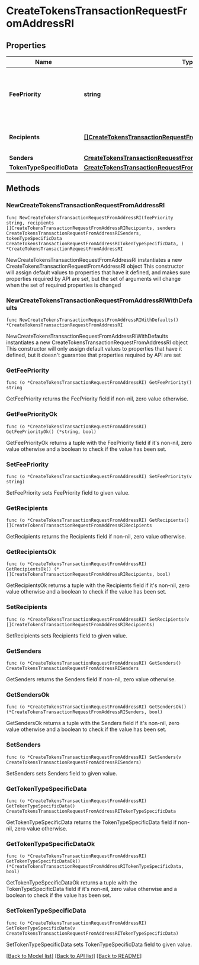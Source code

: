 # CreateTokensTransactionRequestFromAddressRI

## Properties

Name | Type | Description | Notes
------------ | ------------- | ------------- | -------------
**FeePriority** | **string** | Represents the fee priority of the automation, whether it is \&quot;slow\&quot;, \&quot;standard\&quot; or \&quot;fast\&quot;. | 
**Recipients** | [**[]CreateTokensTransactionRequestFromAddressRIRecipients**](CreateTokensTransactionRequestFromAddressRIRecipients.md) | Defines the destination for the transaction, i.e. the recipient(s). | 
**Senders** | [**CreateTokensTransactionRequestFromAddressRISenders**](CreateTokensTransactionRequestFromAddressRISenders.md) |  | 
**TokenTypeSpecificData** | [**CreateTokensTransactionRequestFromAddressRITokenTypeSpecificData**](CreateTokensTransactionRequestFromAddressRITokenTypeSpecificData.md) |  | 

## Methods

### NewCreateTokensTransactionRequestFromAddressRI

`func NewCreateTokensTransactionRequestFromAddressRI(feePriority string, recipients []CreateTokensTransactionRequestFromAddressRIRecipients, senders CreateTokensTransactionRequestFromAddressRISenders, tokenTypeSpecificData CreateTokensTransactionRequestFromAddressRITokenTypeSpecificData, ) *CreateTokensTransactionRequestFromAddressRI`

NewCreateTokensTransactionRequestFromAddressRI instantiates a new CreateTokensTransactionRequestFromAddressRI object
This constructor will assign default values to properties that have it defined,
and makes sure properties required by API are set, but the set of arguments
will change when the set of required properties is changed

### NewCreateTokensTransactionRequestFromAddressRIWithDefaults

`func NewCreateTokensTransactionRequestFromAddressRIWithDefaults() *CreateTokensTransactionRequestFromAddressRI`

NewCreateTokensTransactionRequestFromAddressRIWithDefaults instantiates a new CreateTokensTransactionRequestFromAddressRI object
This constructor will only assign default values to properties that have it defined,
but it doesn't guarantee that properties required by API are set

### GetFeePriority

`func (o *CreateTokensTransactionRequestFromAddressRI) GetFeePriority() string`

GetFeePriority returns the FeePriority field if non-nil, zero value otherwise.

### GetFeePriorityOk

`func (o *CreateTokensTransactionRequestFromAddressRI) GetFeePriorityOk() (*string, bool)`

GetFeePriorityOk returns a tuple with the FeePriority field if it's non-nil, zero value otherwise
and a boolean to check if the value has been set.

### SetFeePriority

`func (o *CreateTokensTransactionRequestFromAddressRI) SetFeePriority(v string)`

SetFeePriority sets FeePriority field to given value.


### GetRecipients

`func (o *CreateTokensTransactionRequestFromAddressRI) GetRecipients() []CreateTokensTransactionRequestFromAddressRIRecipients`

GetRecipients returns the Recipients field if non-nil, zero value otherwise.

### GetRecipientsOk

`func (o *CreateTokensTransactionRequestFromAddressRI) GetRecipientsOk() (*[]CreateTokensTransactionRequestFromAddressRIRecipients, bool)`

GetRecipientsOk returns a tuple with the Recipients field if it's non-nil, zero value otherwise
and a boolean to check if the value has been set.

### SetRecipients

`func (o *CreateTokensTransactionRequestFromAddressRI) SetRecipients(v []CreateTokensTransactionRequestFromAddressRIRecipients)`

SetRecipients sets Recipients field to given value.


### GetSenders

`func (o *CreateTokensTransactionRequestFromAddressRI) GetSenders() CreateTokensTransactionRequestFromAddressRISenders`

GetSenders returns the Senders field if non-nil, zero value otherwise.

### GetSendersOk

`func (o *CreateTokensTransactionRequestFromAddressRI) GetSendersOk() (*CreateTokensTransactionRequestFromAddressRISenders, bool)`

GetSendersOk returns a tuple with the Senders field if it's non-nil, zero value otherwise
and a boolean to check if the value has been set.

### SetSenders

`func (o *CreateTokensTransactionRequestFromAddressRI) SetSenders(v CreateTokensTransactionRequestFromAddressRISenders)`

SetSenders sets Senders field to given value.


### GetTokenTypeSpecificData

`func (o *CreateTokensTransactionRequestFromAddressRI) GetTokenTypeSpecificData() CreateTokensTransactionRequestFromAddressRITokenTypeSpecificData`

GetTokenTypeSpecificData returns the TokenTypeSpecificData field if non-nil, zero value otherwise.

### GetTokenTypeSpecificDataOk

`func (o *CreateTokensTransactionRequestFromAddressRI) GetTokenTypeSpecificDataOk() (*CreateTokensTransactionRequestFromAddressRITokenTypeSpecificData, bool)`

GetTokenTypeSpecificDataOk returns a tuple with the TokenTypeSpecificData field if it's non-nil, zero value otherwise
and a boolean to check if the value has been set.

### SetTokenTypeSpecificData

`func (o *CreateTokensTransactionRequestFromAddressRI) SetTokenTypeSpecificData(v CreateTokensTransactionRequestFromAddressRITokenTypeSpecificData)`

SetTokenTypeSpecificData sets TokenTypeSpecificData field to given value.



[[Back to Model list]](../README.md#documentation-for-models) [[Back to API list]](../README.md#documentation-for-api-endpoints) [[Back to README]](../README.md)


